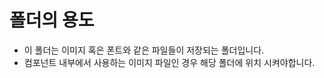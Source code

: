 폴더의 용도
=============
- 이 폴더는 이미지 혹은 폰트와 같은 파일들이 저장되는 폴더입니다.
- 컴포넌트 내부에서 사용하는 이미지 파일인 경우 해당 폴더에 위치 시켜야합니다.